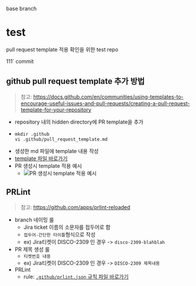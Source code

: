 base branch

# test
pull request template 적용 확인을 위한 test repo

111` commit

## github pull request template 추가 방법
> 참고: https://docs.github.com/en/communities/using-templates-to-encourage-useful-issues-and-pull-requests/creating-a-pull-request-template-for-your-repository
- repository 내의 hidden directory에 PR template을 추가
- ``` 
  mkdir .github 
  vi .github/pull_request_template.md
  ```
- 생성한 md 파일에 template 내용 작성
- [template 파일 바로가기](https://github.com/sujoungyoon/pr-template-test/blob/master/.github/pull_request_template.md)
- PR 생성시 template 적용 예시
  - ![PR 생성시 template 적용 예시](./create_pr_screenshot.png)

## PRLint
> 참고: https://github.com/apps/prlint-reloaded
- branch 네이밍 룰
  - Jira ticket 이름의 소문자를 접두어로 함
  - `접두어-간단한 타이틀`형식으로 작성
  - ex) Jira티켓이 DISCO-2309 인 경우 -> `disco-2309-blahblah`
- PR 제목 생성 룰
  - `티켓번호 내용`
  - ex) Jira티켓이 DISCO-2309 인 경우 -> `DISCO-2309 제목내용`
- PRLint
  - rule: [`.github/prlint.json` 규칙 파일 바로가기](https://github.com/sujoungyoon/pr-template-test/blob/master/.github/prlint.json)

  